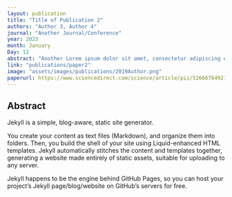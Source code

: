 ```yaml
---
layout: publication
title: "Title of Publication 2"
authors: "Author 3, Author 4"
journal: "Another Journal/Conference"
year: 2023
month: January
Day: 12
abstract: "Another Lorem ipsum dolor sit amet, consectetur adipiscing elit. ..."
link: "publications/paper2"
image: "assets/images/publications/2019Author.png"
paperurl: https://www.sciencedirect.com/science/article/pii/S2666764921000485
---
```



## Abstract

Jekyll is a simple, blog-aware, static site generator.

You create your content as text files (Markdown), and organize them into folders. Then, you build the shell of your site using Liquid-enhanced HTML templates. Jekyll automatically stitches the content and templates together, generating a website made entirely of static assets, suitable for uploading to any server.

Jekyll happens to be the engine behind GitHub Pages, so you can host your project’s Jekyll page/blog/website on GitHub’s servers for free.
